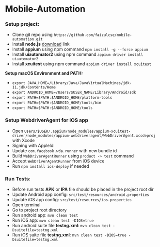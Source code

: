 # Mobile-Automation

### Setup project:

- Clone git repo using `https://github.com/faizulcse/mobile-automation.git`
- Install **node.js** [download](https://nodejs.org/en/download/) link
- Install **appium** using npm command `npm install -g --force appium`
- Install **uiautomator2** using npm command `appium driver install uiautomator2`
- Install **xcuitest** using npm command `appium driver install xcuitest`

**Setup macOS Environment and PATH:**

- `export JAVA_HOME=/Library/Java/JavaVirtualMachines/jdk-11.jdk/Contents/Home`
- `export ANDROID_HOME=/Users/$USER_NAME/Library/Android/sdk`
- `export PATH=$PATH:$ANDROID_HOME/platform-tools`
- `export PATH=$PATH:$ANDROID_HOME/tools/bin`
- `export PATH=$PATH:$ANDROID_HOME/tools`

### Setup WebdriverAgent for iOS app

- Open `Users/$USER/.appium/node_modules/appium-xcuitest-driver/node_modules/appium-webdriveragent/WebDriverAgent.xcodeproj` with Xcode
- Signing with AppleId
- Update `com.facebook.wda.runner` with new bundle id
- Build `WebDriverAgentRunner` using `product -> test` command
- Accept `WebDriverAgentRunner` from iOS device
- Run `npm install ios-deploy` if needed

### Run Tests:

- Before run tests **APK** or **IPA** file should be placed in the project root dir
- Update Android app config: `src/test/resources/android.properties`
- Update iOS app config: `src/test/resources/ios.properties`
- Open terminal
- Go to project root directory
- Run android app: `mvn clean test`
- Run iOS app: `mvn clean test -DIOS=true`
- Run android suite file **testng.xml**: `mvn clean test -Dsuitefile=testng.xml`
- Run iOS suite file **testng.xml**: `mvn clean test -DIOS=true -Dsuitefile=testng.xml`
